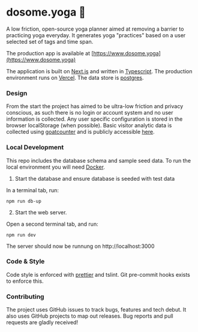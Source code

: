 # dosome.yoga 🧘‍
 
 
A low friction, open-source yoga planner aimed at removing a barrier to practicing yoga everyday. It generates yoga "practices" based on a user selected set of tags and time span.

The production app is available at [https://www.dosome.yoga](https://www.dosome.yoga)

The application is built on [Next.js](https://nextjs.org/) and written in [Typescript](https://www.typescriptlang.org/). The production environment runs on [Vercel](https://vercel.com). The data store is [postgres](https://www.postgresql.org/docs/).

### Design

From the start the project has aimed to be ultra-low friction and privacy conscious, as such there is no login or account system and no user information is collected. Any user specific configuration is stored in the browser localStorage (when possible). Basic visitor analytic data is collected using [goatcounter](https://www.goatcounter.com/) and is publicly accessible [here](https://dosomeyoga10.goatcounter.com/).

### Local Development

This repo includes the database schema and sample seed data. To run the local environment you will need [Docker](https://www.docker.com/get-started).

1. Start the database and ensure database is seeded with test data

In a terminal tab, run:

```
npm run db-up
```

2. Start the web server.

Open a second terminal tab, and run:

```
npm run dev
```

The server should now be runnung on http://localhost:3000

### Code & Style

Code style is enforced with [prettier](https://prettier.io/) and tslint. Git pre-commit hooks exists to enforce this.

### Contributing

The project uses GitHub issues to track bugs, features and tech debut. It also uses GitHub projects to map out releases. Bug reports and pull requests are gladly received!
